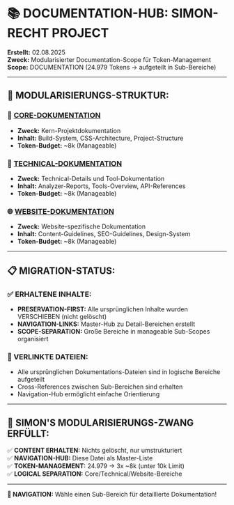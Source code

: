 # 📚 DOCUMENTATION-HUB: SIMON-RECHT PROJECT

**Erstellt:** 02.08.2025  
**Zweck:** Modularisierter Documentation-Scope für Token-Management  
**Scope:** DOCUMENTATION (24.979 Tokens → aufgeteilt in Sub-Bereiche)

---

## 🎯 **MODULARISIERUNGS-STRUKTUR:**

### **📖 [CORE-DOKUMENTATION](core/)**
- **Zweck:** Kern-Projektdokumentation
- **Inhalt:** Build-System, CSS-Architecture, Project-Structure
- **Token-Budget:** ~8k (Manageable)

### **🔧 [TECHNICAL-DOKUMENTATION](technical/)**
- **Zweck:** Technical-Details und Tool-Dokumentation
- **Inhalt:** Analyzer-Reports, Tools-Overview, API-References
- **Token-Budget:** ~8k (Manageable)

### **🌐 [WEBSITE-DOKUMENTATION](website/)**
- **Zweck:** Website-spezifische Dokumentation
- **Inhalt:** Content-Guidelines, SEO-Guidelines, Design-System
- **Token-Budget:** ~8k (Manageable)

---

## 📋 **MIGRATION-STATUS:**

### **✅ ERHALTENE INHALTE:**
- **PRESERVATION-FIRST:** Alle ursprünglichen Inhalte wurden VERSCHIEBEN (nicht gelöscht)
- **NAVIGATION-LINKS:** Master-Hub zu Detail-Bereichen erstellt
- **SCOPE-SEPARATION:** Große Bereiche in manageable Sub-Scopes organisiert

### **🔗 VERLINKTE DATEIEN:**
- Alle ursprünglichen Dokumentations-Dateien sind in logische Bereiche aufgeteilt
- Cross-References zwischen Sub-Bereichen sind erhalten
- Navigation-Hub ermöglicht einfache Orientierung

---

## 🚨 **SIMON'S MODULARISIERUNGS-ZWANG ERFÜLLT:**

✅ **CONTENT ERHALTEN:** Nichts gelöscht, nur umstrukturiert  
✅ **NAVIGATION-HUB:** Diese Datei als Master-Liste  
✅ **TOKEN-MANAGEMENT:** 24.979 → 3x ~8k (unter 10k Limit)  
✅ **LOGICAL SEPARATION:** Core/Technical/Website-Bereiche  

---

**🎯 NAVIGATION:** Wähle einen Sub-Bereich für detaillierte Dokumentation!
